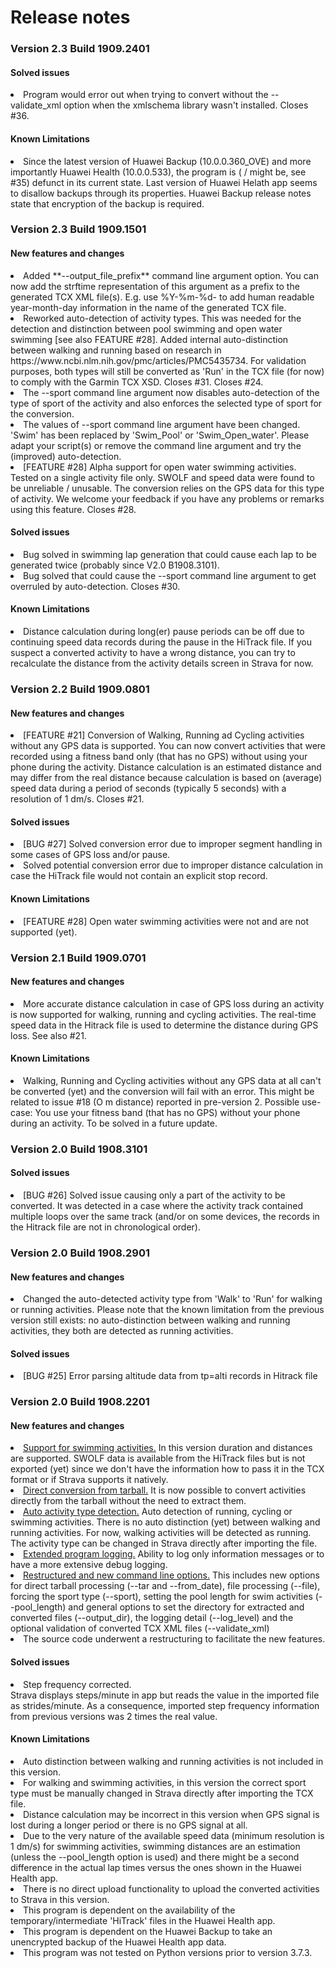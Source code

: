 # Release notes
### Version 2.3 Build 1909.2401
#### Solved issues
<li>Program would error out when trying to convert without the --validate_xml option when the xmlschema library wasn't 
installed. Closes #36.</li>

#### Known Limitations
<li>Since the latest version of Huawei Backup (10.0.0.360_OVE) and more importantly Huawei Health (10.0.0.533), the
program is ( / might be, see #35) defunct in its current state. Last version of Huawei Helath app seems to disallow
backups through its properties. Huawei Backup release notes state that encryption of the backup is required.</li>

### Version 2.3 Build 1909.1501
#### New features and changes
<li>Added **--output_file_prefix** command line argument option. You can now add the strftime representation of this argument 
as a prefix to the generated TCX XML file(s). E.g. use %Y-%m-%d- to add human readable year-month-day information in 
the name of the generated TCX file.</li>
<li>Reworked auto-detection of activity types. This was needed for the detection and distinction between pool swimming 
and open water swimming [see also FEATURE #28]. Added internal auto-distinction between walking and running based on
research in https://www.ncbi.nlm.nih.gov/pmc/articles/PMC5435734. For validation purposes, both types will still be
converted as 'Run' in the TCX file (for now) to comply with the Garmin TCX XSD. Closes #31. Closes #24.</li>
<li>The --sport command line argument now disables auto-detection of the type of sport of the activity and also enforces 
the selected type of sport for the conversion.</li>
<li>The values of --sport command line argument have been changed. 'Swim' has been replaced by 'Swim_Pool' or 
'Swim_Open_water'. Please adapt your script(s) or remove the command line argument and try the (improved) auto-detection.</li>
<li>
[FEATURE #28] Alpha support for open water swimming activities. Tested on a single activity file only. SWOLF and speed
data were found to be unreliable / unusable. The conversion relies on the GPS data for this type of activity. We welcome
your feedback if you have any problems or remarks using this feature. Closes #28. 
</li>

#### Solved issues
<li>Bug solved in swimming lap generation that could cause each lap to be generated twice (probably since V2.0 B1908.3101).</li>
<li>Bug solved that could cause the --sport command line argument to get overruled by auto-detection. Closes #30.</li>

#### Known Limitations
<li>Distance calculation during long(er) pause periods can be off due to continuing speed data records
during the pause in the HiTrack file. If you suspect a converted activity to have a wrong distance, you can 
try to recalculate the distance from the activity details screen in Strava for now.</li>

### Version 2.2 Build 1909.0801
#### New features and changes
<li>[FEATURE #21] Conversion of Walking, Running ad Cycling activities without any GPS data is supported. You can now convert 
activities that were recorded using a fitness band only (that has no GPS) without using your phone during the 
activity. Distance calculation is an estimated distance and may differ from the real distance because calculation is
based on (average) speed data during a period of seconds (typically 5 seconds) with a resolution of 1 dm/s. Closes #21.</li>

#### Solved issues

<li>[BUG #27] Solved conversion error due to improper segment handling in some cases of GPS loss and/or pause.</li>
<li>Solved potential conversion error due to improper distance calculation in case the HiTrack file would not contain 
an explicit stop record.</li>

#### Known Limitations
<li>
[FEATURE #28] Open water swimming activities were not and are not supported (yet).
</li>

### Version 2.1 Build 1909.0701
#### New features and changes
<li>More accurate distance calculation in case of GPS loss during an activity is now supported for walking, running and 
cycling activities. The real-time speed data in the Hitrack file is used to determine the distance during GPS loss.
See also #21.</li>

#### Known Limitations
<li>Walking, Running and Cycling activities without any GPS data at all can't be converted (yet) and the conversion will
fail with an error. This might be related to issue #18 (O m distance) reported in pre-version 2. Possible use-case: 
You use your fitness band (that has no GPS) without your phone during an activity. To be solved in a future update.</li>

### Version 2.0 Build 1908.3101
#### Solved issues

<li>[BUG #26] Solved issue causing only a part of the activity to be converted. It was detected in a case where the
activity track contained multiple loops over the same track (and/or on some devices, the records in the Hitrack
file are not in chronological order).</li>

### Version 2.0 Build 1908.2901
#### New features and changes
<li>Changed the auto-detected activity type from 'Walk' to 'Run' for walking or running activities. Please note that the
known limitation from the previous version still exists: no auto-distinction between walking and running activities,
they both are detected as running activities.</li>

#### Solved issues

<li>[BUG #25] Error parsing altitude data from tp=alti records in Hitrack file</li>

### Version 2.0 Build 1908.2201
#### New features and changes
<li><u>Support for swimming activities.</u> In this version duration and distances are supported. SWOLF data is available 
from the HiTrack files but is not exported (yet) since we don't have the information how to pass it in the TCX 
format or if Strava supports it natively.</li>
<li><u>Direct conversion from tarball.</u> It is now possible to convert activities directly from the tarball without the 
need to extract them.</li>
<li><u>Auto activity type detection.</u> Auto detection of running, cycling or swimming activities. There is no auto 
distinction (yet) between walking and running activities. For now, walking activities will be detected as running. The 
activity type can be changed in Strava directly after importing the file.</li>
<li><u>Extended program logging.</u> Ability to log only information messages or to have a more extensive debug logging.</li>
<li><u>Restructured and new command line options.</u> This includes new options for direct tarball processing (--tar and 
--from_date), file processing (--file), forcing the sport type (--sport), setting the pool length for swim
activities (--pool_length) and general options to set the directory for extracted and converted files 
(--output_dir), the logging detail (--log_level) and the optional validation of converted TCX XML files 
(--validate_xml)</li>
<li>The source code underwent a restructuring to facilitate the new features.</li>

#### Solved issues
<li>Step frequency corrected.<br>Strava displays steps/minute in app but reads the value in the imported file as 
strides/minute. As a consequence, imported step frequency information from previous versions was 2 times the real value.</li>

#### Known Limitations
<li>Auto distinction between walking and running activities is not included in this version.</li>
<li>For walking and swimming activities, in this version the correct sport type must be manually changed in Strava directly 
after importing the TCX file.</li>
<li>Distance calculation may be incorrect in this version when GPS signal is lost during a longer period or there is no
GPS signal at all.</li>
<li>Due to the very nature of the available speed data (minimum resolution is 1 dm/s) for swimming activities, swimming
distances are an estimation (unless the --pool_length option is used) and there might be a second difference in the
actual lap times versus the ones shown in the Huawei Health app.</li>
<li>There is no direct upload functionality to upload the converted activities to Strava in this version.</li>
<li>This program is dependent on the availability of the temporary/intermediate 'HiTrack' files in the Huawei Health app.</li>
<li>This program is dependent on the Huawei Backup to take an unencrypted backup of the Huawei Health app data.</li>
<li>This program was not tested on Python versions prior to version 3.7.3.</li>
